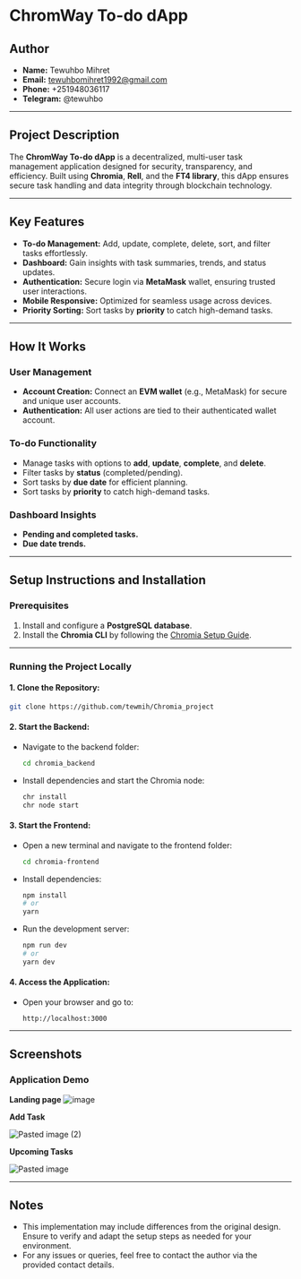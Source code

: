 # ChromWay To-do dApp

## Author
- **Name:** Tewuhbo Mihret
- **Email:** tewuhbomihret1992@gmail.com  
- **Phone:** +251948036117  
- **Telegram:** @tewuhbo

---

## Project Description

The **ChromWay To-do dApp** is a decentralized, multi-user task management application designed for security, transparency, and efficiency. Built using **Chromia**, **Rell**, and the **FT4 library**, this dApp ensures secure task handling and data integrity through blockchain technology.

---

## Key Features

- **To-do Management:** Add, update, complete, delete, sort, and filter tasks effortlessly.  
- **Dashboard:** Gain insights with task summaries, trends, and status updates.  
- **Authentication:** Secure login via **MetaMask** wallet, ensuring trusted user interactions.  
- **Mobile Responsive:** Optimized for seamless usage across devices.  
- **Priority Sorting:** Sort tasks by **priority** to catch high-demand tasks.

---

## How It Works

### **User Management**
- **Account Creation:** Connect an **EVM wallet** (e.g., MetaMask) for secure and unique user accounts.  
- **Authentication:** All user actions are tied to their authenticated wallet account.

### **To-do Functionality**
- Manage tasks with options to **add**, **update**, **complete**, and **delete**.  
- Filter tasks by **status** (completed/pending).  
- Sort tasks by **due date** for efficient planning.  
- Sort tasks by **priority** to catch high-demand tasks.

### **Dashboard Insights**

- **Pending and completed tasks.**  
- **Due date trends.**

---

## Setup Instructions and Installation

### **Prerequisites**
1. Install and configure a **PostgreSQL database**.  
2. Install the **Chromia CLI** by following the [Chromia Setup Guide](https://chromia.com).

---

### **Running the Project Locally**

#### 1. Clone the Repository:
```bash
git clone https://github.com/tewmih/Chromia_project
```

#### 2. Start the Backend:
- Navigate to the backend folder:
  ```bash
  cd chromia_backend
  ```
- Install dependencies and start the Chromia node:
  ```bash
  chr install
  chr node start
  ```

#### 3. Start the Frontend:
- Open a new terminal and navigate to the frontend folder:
  ```bash
  cd chromia-frontend
  ```
- Install dependencies:
  ```bash
  npm install
  # or
  yarn
  ```
- Run the development server:
  ```bash
  npm run dev
  # or
  yarn dev
  ```

#### 4. Access the Application:
- Open your browser and go to:
  ```
  http://localhost:3000
  ```

---

## Screenshots

### Application Demo


**Landing page**
![image](https://github.com/user-attachments/assets/33cd9246-8723-470d-80df-3b25bd2cffa0)




**Add Task**


![Pasted image (2)](https://github.com/user-attachments/assets/531ebe71-c2d1-4fef-86b6-00e0dc743ea3)


**Upcoming Tasks**



![Pasted image](https://github.com/user-attachments/assets/8a07c2d9-1896-4323-8d89-e521281df783)


---

## Notes
- This implementation may include differences from the original design. Ensure to verify and adapt the setup steps as needed for your environment.  
- For any issues or queries, feel free to contact the author via the provided contact details.

